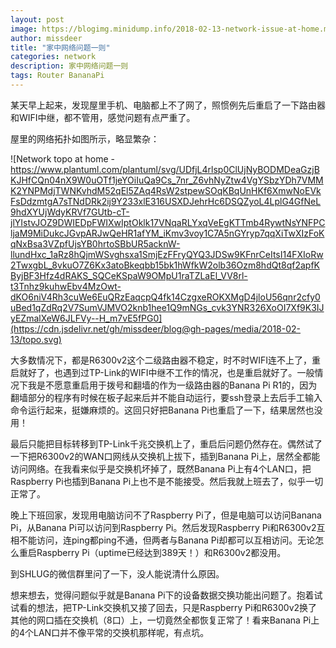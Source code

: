 ```yaml
---
layout: post
image: https://blogimg.minidump.info/2018-02-13-network-issue-at-home.md
author: missdeer
title: "家中网络问题一则"
categories: network
description: 家中网络问题一则
tags: Router BananaPi
---
```


某天早上起来，发现屋里手机、电脑都上不了网了，照惯例先后重启了一下路由器和WIFI中继，都不管用，感觉问题有点严重了。

屋里的网络拓扑如图所示，略显繁杂：

![Network topo at home - https://www.plantuml.com/plantuml/svg/UDfjL4rlsp0ClUjNyBODMDeaGzjBKJHfCQn04nX9W0uOTf1jeYOiIuQa9Cs_7nr_Z6vhNyZtw4VgYSbzYDh7VMMK2YNPMdjTWNKvhdM52qEl5ZAq4RsW2stpewSOqKBqUnHKf6XmwNoEVkFsDdzmtgA7sTNdDRk2ij9Y233xlE316USXDJehrHc6DSQZyoL4LplG4GfNeL9hdXYUjWdyKRVf7GUtb-cT-jlYIstvJOZ9DWIEDpFWIXwIptOklk17VNqaRLYxqVeEgKTTmb4RywtNsYNFPCljaM9MiDukcJGvpARJwQeHR1afYM_iKmv3voy1C7A5nGYryp7qqXiTwXIzFoKqNxBsa3VZpfUjsYB0hrtoSBbUR5acknW-llundHxc_1aRz8hQjmWSvghsxa1SmjEzFFryQYQ3JDSw9KFnrCeItsI14FXIoRw2TwxgbL_8vkuO7Z6Kx3atoBkeqbb15bk1hWfkW2olb36Ozm8hdQt8qf2apfKByjBF3Hfz4dRAKS_SQCeKSpaW9OMpU1raTZLaEl_VV8rl-t3Tnhz9kuhwEbv4MzOwt-dKO6niV4Rh3cuWe6EuQRzEaqcpQ4fk14CzgxeROKXMgD4jloU56qnr2cfy0uBed1qZdRq2V7SumVJMVO2knb1hee1Q9mNGs_cvk3YNR326XoOI7Xf9K3IJyEZmalXeW6JLFVy--H_m7vE5fPG0](https://cdn.jsdelivr.net/gh/missdeer/blog@gh-pages/media/2018-02-13/topo.svg)

大多数情况下，都是R6300v2这个二级路由器不稳定，时不时WIFI连不上了，重启就好了，也遇到过TP-Link的WIFI中继不工作的情况，也是重启就好了。一般情况下我是不愿意重启用于拨号和翻墙的作为一级路由器的Banana Pi R1的，因为翻墙部分的程序有时候在板子起来后并不能自动运行，要ssh登录上去后手工输入命令运行起来，挺嫌麻烦的。这回只好把Banana Pi也重启了一下，结果居然也没用！

最后只能把目标转移到TP-Link千兆交换机上了，重启后问题仍然存在。偶然试了一下把R6300v2的WAN口网线从交换机上拔下，插到Banana Pi上，居然全都能访问网络。在我看来似乎是交换机坏掉了，既然Banana Pi上有4个LAN口，把Raspberry Pi也插到Banana Pi上也不是不能接受。然后我就上班去了，似乎一切正常了。

晚上下班回家，发现用电脑访问不了Raspberry Pi了，但是电脑可以访问Banana Pi，从Banana Pi可以访问到Raspberry Pi。然后发现Raspberry Pi和R6300v2互相不能访问，连ping都ping不通，但两者与Banana Pi却都可以互相访问。无论怎么重启Raspberry Pi（uptime已经达到389天！）和R6300v2都没用。

到SHLUG的微信群里问了一下，没人能说清什么原因。

想来想去，觉得问题似乎就是Banana Pi下的设备数据交换功能出问题了。抱着试试看的想法，把TP-Link交换机又接了回去，只是Raspberry Pi和R6300v2换了其他的网口插在交换机（8口）上，一切竟然全都恢复正常了！看来Banana Pi上的4个LAN口并不像平常的交换机那样呢，有点坑。